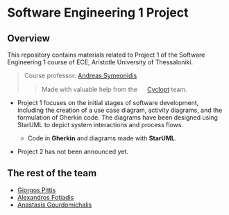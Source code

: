 # Software Engineering 1 Project

## Overview

This repository contains materials related to Project 1 of the Software Engineering 1 course of ECE, Aristotle University of Thessaloniki.

>Course professor: [Andreas Symeonidis](https://github.com/asymeon)
>> Made with valuable help from the <img src="https://github.com/tsarnadelis/SoftwareEnginnering1Projects/assets/81568914/0cf9506c-3d8d-45bf-8969-ea44d425d1e4" style="height: 15px; width:auto; "/> [Cyclopt](https://github.com/cyclopt)  team.

- Project 1 focuses on the initial stages of software development, including the creation of a use case diagram, activity diagrams, and the formulation of Gherkin code. The diagrams have been designed using StarUML to depict system interactions and process flows.

  - Code in **Gherkin** and diagrams made with **StarUML**.

- Project 2 has not been announced yet.

## The rest of the team

- [Giorgos Pittis](https://github.com/gkpittis)
- [Alexandros Fotiadis](https://github.com/afotiadis)
- [Anastasis Gourdomichalis](https://github.com/anasgourd)

